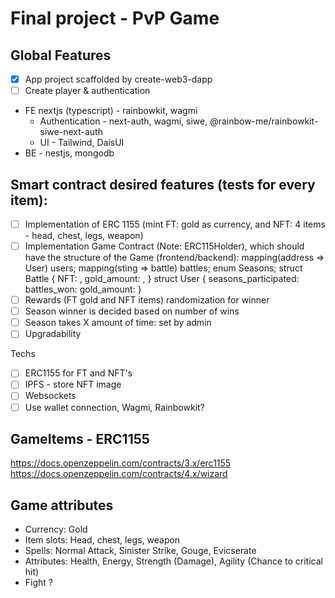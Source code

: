 # Final project - PvP Game

## Global Features

- [x] App project scaffolded by create-web3-dapp
- [ ] Create player & authentication

- FE nextjs (typescript) - rainbowkit, wagmi
  - Authentication - next-auth, wagmi, siwe, @rainbow-me/rainbowkit-siwe-next-auth
  - UI - Tailwind, DaisUI
- BE - nestjs, mongodb

## Smart contract desired features (tests for every item):

- [ ] Implementation of ERC 1155 (mint FT: gold as currency, and NFT: 4 items - head, chest, legs, weapon)
- [ ] Implementation Game Contract (Note: ERC115Holder), which should have the structure of the Game (frontend/backend):
      mapping(address => User) users;
      mapping(sting => battle) battles;
      enum Seasons;
      struct Battle {
      NFT: ,
      gold_amount: ,
      }
      struct User {
      seasons_participated:
      battles_won:
      gold_amount:
      }
- [ ] Rewards (FT gold and NFT items) randomization for winner
- [ ] Season winner is decided based on number of wins
- [ ] Season takes X amount of time: set by admin
- [ ] Upgradability

Techs

- [ ] ERC1155 for FT and NFT's
- [ ] IPFS - store NFT image
- [ ] Websockets
- [ ] Use wallet connection, Wagmi, Rainbowkit?

## GameItems - ERC1155

https://docs.openzeppelin.com/contracts/3.x/erc1155
https://docs.openzeppelin.com/contracts/4.x/wizard

## Game attributes

- Currency: Gold
- Item slots: Head, chest, legs, weapon
- Spells: Normal Attack, Sinister Strike, Gouge, Evicserate
- Attributes: Health, Energy, Strength (Damage), Agility (Chance to critical hit)
- Fight ?
